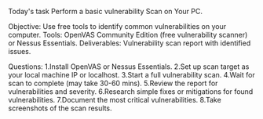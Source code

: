 Today's task Perform a basic vulnerability Scan on Your PC.

Objective: Use free tools to identify common vulnerabilities on your computer.
Tools: OpenVAS Community Edition (free vulnerability scanner) or Nessus Essentials.
Deliverables: Vulnerability scan report with identified issues.

Questions:
1.Install OpenVAS or Nessus Essentials.
2.Set up scan target as your local machine IP or localhost.
3.Start a full vulnerability scan.
4.Wait for scan to complete (may take 30-60 mins).
5.Review the report for vulnerabilities and severity.
6.Research simple fixes or mitigations for found vulnerabilities.
7.Document the most critical vulnerabilities.
8.Take screenshots of the scan results.
